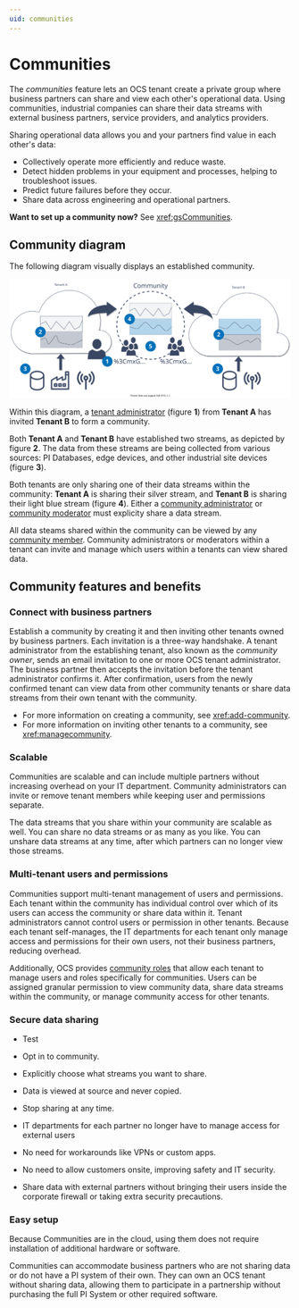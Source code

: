 ```yaml
---
uid: communities
---
```


# Communities

The _communities_ feature lets an OCS tenant create a private group where business partners can share and view each other's operational data. Using communities, industrial companies can share their data streams with external business partners, service providers, and analytics providers. 

Sharing operational data allows you and your partners find value in each other's data: 

* Collectively operate more efficiently and reduce waste.
* Detect hidden problems in your equipment and processes, helping to troubleshoot issues.
* Predict future failures before they occur.
* Share data across engineering and operational partners.  

**Want to set up a community now?** See <xref:gsCommunities>.

## Community diagram

The following diagram visually displays an established community. 

![Community diagram](images/community-diagram.svg)

Within this diagram, a [tenant administrator](xref:communityroles#tenant-administrator) (figure **1**) from  **Tenant A** has invited **Tenant B** to form a community. 

Both **Tenant A** and **Tenant B** have established two streams, as depicted by figure **2**. The data from these streams are being collected from various sources: PI Databases, edge devices, and other industrial site devices (figure **3**). 

Both tenants are only sharing one of their data streams within the community: **Tenant A** is sharing their silver stream, and **Tenant B** is sharing their light blue stream (figure **4**). Either a [community administrator](xref:communityroles#community-administrator) or [community moderator](xref:communityroles#community-moderator) must explicity share a data stream.

All data steams shared within the community can be viewed by any [community member](xref:communityroles#community-member). Community administrators or moderators within a tenant can invite and manage which users within a tenants can view shared data.

## Community features and benefits
### Connect with business partners

Establish a community by creating it and then inviting other tenants owned by business partners. Each invitation is a three-way handshake. A tenant administrator from the establishing tenant, also known as the _community owner_, sends an email invitation to one or more OCS tenant administrator. The business partner then accepts the invitation before the tenant administrator confirms it. After confirmation, users from the newly confirmed tenant can view data from other community tenants or share data streams from their own tenant with the community.

* For more information on creating a community, see <xref:add-community>.
* For more information on inviting other tenants to a community, see <xref:managecommunity>.

### Scalable

Communities are scalable and can include multiple partners without increasing overhead on your IT department. Community administrators can invite or remove tenant members while keeping user and permissions separate.

The data streams that you share within your community are scalable as well. You can share no data streams or as many as you like. You can unshare data streams at any time, after which partners can no longer view those streams.

### Multi-tenant users and permissions

Communities support multi-tenant management of users and permissions. Each tenant within the community has individual control over which of its users can access the community or share data within it. Tenant administrators cannot control users or permission in other tenants. Because each tenant self-manages, the IT departments for each tenant only manage access and permissions for their own users, not their business partners, reducing overhead.

Additionally, OCS provides [community roles](xref:communityroles) that allow each tenant to manage users and roles specifically for communities. Users can be assigned granular permission to view community data, share data streams within the community, or manage community access for other tenants.

### Secure data sharing

- Test
- Opt in to community.
- Explicitly choose what streams you want to share.
- Data is viewed at source and never copied.
- Stop sharing at any time.

- IT departments for each partner no longer have to manage access for external users
- No need for workarounds like VPNs or custom apps.
- No need to allow customers onsite, improving safety and IT security.
- Share data with external partners without bringing their users inside the corporate firewall or taking extra security precautions.

### Easy setup

Because Communities are in the cloud, using them does not require installation of additional hardware or software.

Communities can accommodate business partners who are not sharing data or do not have a PI system of their own. They can own an OCS tenant without sharing data, allowing them to participate in a partnership without purchasing the full PI System or other required software.
